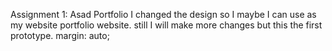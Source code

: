 Assignment 1: Asad Portfolio
I changed the design so I maybe I can use as my website portfolio website. still I will make more changes but this the first prototype.
margin: auto;
